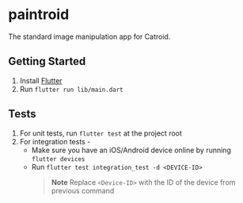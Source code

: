 # paintroid

The standard image manipulation app for Catroid.

## Getting Started

1. Install [Flutter](https://docs.flutter.dev/get-started/install)
2. Run `flutter run lib/main.dart` 

## Tests

1. For unit tests, run `flutter test` at the project root
2. For integration tests -
   - Make sure you have an iOS/Android device online by running `flutter devices`
   - Run `flutter test integration_test -d <DEVICE-ID>`
     > **Note** Replace `<Device-ID>` with the ID of the device from previous command
